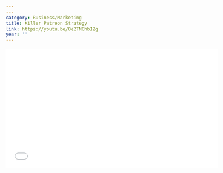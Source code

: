 ```yaml
---
---
category: Business/Marketing
title: Killer Patreon Strategy
link: https://youtu.be/0e2TNChbI2g
year: ''
---
```

<iframe width="560" height="315" src="{{ page.link }}" frameborder="0" allowfullscreen></iframe>
